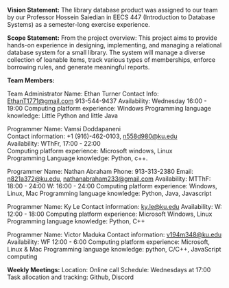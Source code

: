 **Vision Statement:** The library database product was assigned to our team by our Professor Hossein Saiedian in EECS 447 (Introduction to Database Systems) as a semester-long exercise experience. 

**Scope Statement:** From the project overview: This project aims to provide hands-on experience in designing, implementing, and managing a relational database system for a small library. The system will manage a diverse collection of loanable items, track various types of memberships, enforce borrowing rules, and generate meaningful reports.

**Team Members:**

Team Administrator
Name: Ethan Turner 
Contact Info: EthanT1771@gmail.com 913-544-9437
Availability: Wednesday 16:00 - 19:00 
Computing platform experience: Windows
Programming language knowledge: Little Python and little Java

Programmer
Name: Vamsi Doddapaneni                                                                                    
Contact information: +1 (916)-462-0103,  n558d980@ku.edu                
Availability: WThFr, 17:00 - 22:00                                                                         
Computing platform experience: Microsoft windows, Linux              
Programming Language knowledge: Python, c++.

Programmer
Name: Nathan Abraham
Phone: 913-313-2380
Email: n821a372@ku.edu, nathanabraham233@gmail.com
Availability: MTThF: 18:00 - 24:00 W: 16:00 - 24:00
Computing platform experience: Windows, Linux, Mac
Programming language knowledge: Python, Java, Javascript 

Programmer
Name: Ky Le 
Contact information: ky.le@ku.edu 
Availability: W: 12:00 - 18:00 
Computing platform experience: Microsoft Windows, Linux
Programming language knowledge: Python, C++ 

Programmer
Name: Victor Maduka
Contact information: v194m348@ku.edu
Availability: WF 12:00 - 6:00
Computing platform experience: Microsoft, Linux & Mac
Programming language knowledge: python, C/C++, JavaScript
computing

**Weekly Meetings:**
Location: Online call
Schedule: Wednesdays at 17:00
Task allocation and tracking: Github, Discord




